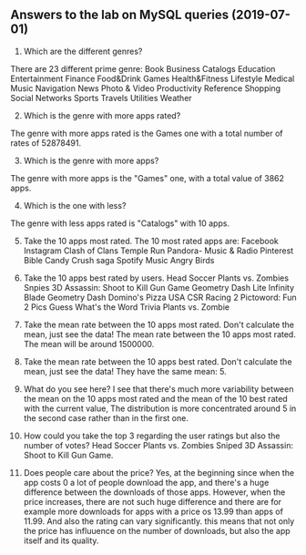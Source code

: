## Answers to the lab on MySQL queries (2019-07-01)

1. Which are the different genres?

There are 23 different prime genre: 
    Book
    Business
    Catalogs
    Education
    Entertainment
    Finance
    Food&Drink
    Games
    Health&Fitness
    Lifestyle
    Medical
    Music
    Navigation
    News
    Photo & Video
    Productivity
    Reference
    Shopping
    Social Networks
    Sports
    Travels
    Utilities
    Weather
        

2. Which is the genre with more apps rated?

The genre with more apps rated is the Games one with a total number of rates of 52878491. 


3. Which is the genre with more apps?

The genre with more apps is the "Games" one, with a total value of 3862 apps. 


4. Which is the one with less?

The genre with less apps rated is "Catalogs" with 10 apps. 


5. Take the 10 apps most rated.
The 10 most rated apps are: 
    Facebook
    Instagram 
    Clash of Clans 
    Temple Run 
    Pandora- Music & Radio 
    Pinterest 
    Bible 
    Candy Crush saga
    Spotify Music
    Angry Birds


6. Take the 10 apps best rated by users.
    Head Soccer 
    Plants vs. Zombies
    Snpies 3D Assassin: Shoot to Kill Gun Game
    Geometry Dash Lite 
    Infinity Blade 
    Geometry Dash 
    Domino's Pizza USA
    CSR Racing 2
    Pictoword: Fun 2 Pics Guess What's the Word Trivia
    Plants vs. Zombie


7. Take the mean rate between the 10 apps most rated. Don't calculate the mean, just see the data!
    The mean rate between the 10 apps most rated. The mean will be around 1500000. 


8. Take the mean rate between the 10 apps best rated. Don't calculate the mean, just see the data!
    They have the same mean: 5. 


9. What do you see here?
    I see that there's much more variability between the mean on the 10 apps most rated and the mean of the 10 best rated with the current value, 
    The distribution is more concentrated around 5 in the second case rather than in the first one. 

10. How could you take the top 3 regarding the user ratings but also the number of votes?
    Head Soccer
    Plants vs. Zombies 
    Sniped 3D Assassin: Shoot to Kill Gun Game. 

11. Does people care about the price?
    Yes, at the beginning since when the app costs 0 a lot of people download the app, and there's a huge difference between the downloads of those apps. 
    However, when the price increases, there are not such huge difference and there are for example more downloads for apps with a price os 13.99 than 
    apps of 11.99. And also the rating can vary significantly. this means that not only the price has influuence on the number of downloads, but 
    also the app itself and its quality.
